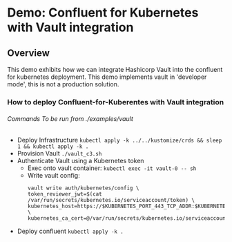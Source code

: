# Demo: Confluent for Kubernetes with Vault integration

## Overview
This demo exhibits how we can integrate Hashicorp Vault into the confluent for kubernetes deployment.  This demo implements vault in 'developer mode', this is not a production solution.    

### How to deploy Confluent-for-Kuberentes with Vault integration
###### Commands To be run from ./examples/vault 
* Deploy Infrastructure
  `kubectl apply -k ../../kustomize/crds && sleep 1 && kubectl apply -k .`
* Provision Vault
  `./vault_c3.sh`
* Authenticate Vault using a Kubernetes token
    * Exec onto vault container:
        `kubectl exec -it vault-0 -- sh`
    * Write vault config:
      ```
      vault write auth/kubernetes/config \
      token_reviewer_jwt=$(cat /var/run/secrets/kubernetes.io/serviceaccount/token) \
      kubernetes_host=https://$KUBERNETES_PORT_443_TCP_ADDR:$KUBERNETES_PORT_443_TCP_PORT \
      kubernetes_ca_cert=@/var/run/secrets/kubernetes.io/serviceaccount/ca.crt
      ```
* Deploy confluent
  `kubectl apply -k .`
  
